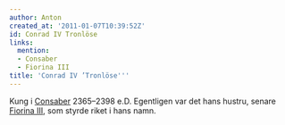 ```yaml
---
author: Anton
created_at: '2011-01-07T10:39:52Z'
id: Conrad IV Tronlöse
links:
  mention:
  - Consaber
  - Fiorina III
title: 'Conrad IV ’Tronlöse'''
---
```


Kung i [Consaber] 2365–2398 e.D. Egentligen var det hans hustru, senare [Fiorina III], som styrde
riket i hans namn.

  [Consaber]: Consaber
  [Fiorina III]: Fiorina_III
